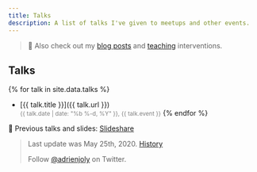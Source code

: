 ```yaml
---
title: Talks
description: A list of talks I've given to meetups and other events.
---
```


> 📌 Also check out my [blog posts](/posts) and [teaching](/teaching) interventions.

## Talks

{% for talk in site.data.talks %}
- [{{ talk.title }}]({{ talk.url }})<br/>
  <small style="color:gray;">{{ talk.date | date: "%b %-d, %Y" }}, {{ talk.event }}</small>
{% endfor %}

📌 Previous talks and slides: [Slideshare](https://fr.slideshare.net/adrienjoly/presentations)

<!-- inspiration: https://raw.githubusercontent.com/romsson/romain.vuillemot.net/master/talks.md -->

> Last update was May 25th, 2020. [History](https://github.com/adrienjoly/adrienjoly.github.com/commits/master/talks)
>
> Follow [@adrienjoly](https://twitter.com/adrienjoly) on Twitter.
